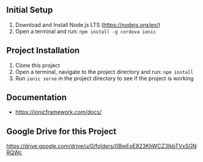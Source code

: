 ## Initial Setup

1. Download and Install Node.js LTS (https://nodejs.org/en/) 
2. Open a terminal and run: `npm install -g cordova ionic`


## Project Installation

1. Clone this project
2. Open a terminal, navigate to the project directory and run: `npm install`
3. Run `ionic serve` in the project directory to see if the project is working


## Documentation

  * https://ionicframework.com/docs/


## Google Drive for this Project

https://drive.google.com/drive/u/0/folders/0BwEoE823KhWCZ3lkbTVxSGNRQWc

